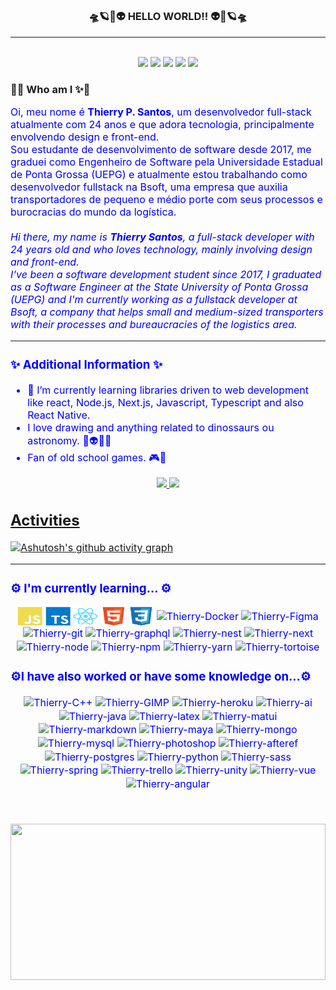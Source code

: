 ## <h3 width="100%" align="center" color="blue">🛸🪐🔭👽 HELLO WORLD!!  👽🔭🪐🛸</h3>
---
<br>
<div align="center"> 
  <a href="https://www.instagram.com/mm_thierry" target="_blank"><img src="https://img.shields.io/badge/-Instagram-%23E4405F?style=for-the-badge&logo=instagram&logoColor=white" target="_blank"></a>
  <a href = "mailto:thierrypitela@hotmail.com"><img src="https://img.shields.io/badge/Microsoft_Outlook-0078D4?style=for-the-badge&logo=microsoft-outlook&logoColor=white" target="_blank"></a>
  <a href="https://www.linkedin.com/in/thierry-pitela-santos-970221188" target="_blank"><img src="https://img.shields.io/badge/-LinkedIn-%230077B5?style=for-the-badge&logo=linkedin&logoColor=white" target="_blank"></a>
  <a href="https://www.facebook.com/thierry.pitela" target="_blank"><img src="https://img.shields.io/badge/facebook-%232E87FB.svg?&style=for-the-badge&logo=facebook&logoColor=white" target="_blank"></a>
  <a href="https://www.behance.net/thierrypitela" target="_blank"><img src="https://img.shields.io/badge/-Behance-blue?style=for-the-badge&logo=behance&logoColor=white" target="_blank"></a> 
</div>

### 🦑✨ Who am I ✨🦑

<font size="3" color="blue">
 Oi, meu nome é <b>Thierry P. Santos</b>, um desenvolvedor full-stack atualmente com 24 anos e que adora tecnologia, principalmente envolvendo design e front-end. <br>
 Sou estudante de desenvolvimento de software desde 2017, me graduei como Engenheiro de Software pela Universidade Estadual de Ponta Grossa (UEPG) e atualmente estou trabalhando como desenvolvedor fullstack na Bsoft, uma empresa que auxilia transportadores de pequeno e médio porte com seus processos e burocracias do mundo da logística.<br>

<br>

<em>
  Hi there, my name is <b>Thierry Santos</b>, a full-stack developer with 24 years old and who loves technology, mainly involving design and front-end.<br> 
  I've been a software development student since 2017, I graduated as a Software Engineer at the State University of Ponta Grossa (UEPG) and I'm currently working as a fullstack developer at Bsoft, a company that helps small and medium-sized transporters with their processes and bureaucracies of the logistics area.<br>
</em>

---

### ✨ Additional Information  ✨

- 🌱 I’m currently learning libraries driven to web development like react, Node.js, Next.js, Javascript, Typescript and also React Native.
- I love drawing and anything related to dinossaurs ou astronomy. 🦖👽🌌🎨
- Fan of old school games. 🎮👾<br>

<div width="100%">
  <div align="center">
    <a href="https://github.com/StealthWorm">                       
    <img height="200em" src="https://github-readme-stats.vercel.app/api?username=StealthWorm&theme=blue-green&include_all_commits=true&count_private=true"/>
    <img height="200em" src="https://github-readme-stats.vercel.app/api/top-langs/?username=StealthWorm&theme=blue-green&layout=compact&langs_count=10"/>
  </div>

## Activities
[![Ashutosh's github activity graph](https://github-readme-activity-graph.vercel.app/graph?username=Stealthworm&bg_color=292929&color=3bc484&line=3dffc5&point=ffffff&area=true&hide_border=true)](https://github.com/ashutosh00710/github-readme-activity-graph)
<br>

---
  
### ⚙️ I'm currently learning... ⚙️

<div style="display: inline_block" align="center">
  <img align="center" alt="Thierry-Js" height="30" width="40" src="https://raw.githubusercontent.com/devicons/devicon/master/icons/javascript/javascript-plain.svg">
  <img align="center" alt="Thierry-Ts" height="30" width="40" src="https://raw.githubusercontent.com/devicons/devicon/master/icons/typescript/typescript-plain.svg">
  <img align="center" alt="Thierry-React" height="30" width="40" src="https://raw.githubusercontent.com/devicons/devicon/master/icons/react/react-original.svg">
  <img align="center" alt="Thierry-HTML" height="30" width="40" src="https://raw.githubusercontent.com/devicons/devicon/master/icons/html5/html5-original.svg">
  <img align="center" alt="Thierry-CSS" height="30" width="40" src="https://raw.githubusercontent.com/devicons/devicon/master/icons/css3/css3-original.svg">
  <img align="center" alt="Thierry-Docker" height="30" width="40" src="https://cdn.jsdelivr.net/gh/devicons/devicon/icons/docker/docker-plain.svg" />
  <img align="center" alt="Thierry-Figma" height="30" width="40" src="https://cdn.jsdelivr.net/gh/devicons/devicon/icons/figma/figma-original.svg" />
  <img align="center" alt="Thierry-git" height="30" width="40" src="https://cdn.jsdelivr.net/gh/devicons/devicon/icons/git/git-original.svg" />
  <img align="center" alt="Thierry-graphql" height="30" width="40" src="https://cdn.jsdelivr.net/gh/devicons/devicon/icons/graphql/graphql-plain.svg" />
  <img align="center" alt="Thierry-nest" height="30" width="40" src="https://cdn.jsdelivr.net/gh/devicons/devicon/icons/nestjs/nestjs-plain.svg" />
  <img align="center" alt="Thierry-next" height="30" width="40" src="https://cdn.jsdelivr.net/gh/devicons/devicon/icons/nextjs/nextjs-line.svg" />
  <img align="center" alt="Thierry-node" height="30" width="40" src="https://cdn.jsdelivr.net/gh/devicons/devicon/icons/nodejs/nodejs-original.svg" />
  <img align="center" alt="Thierry-npm" height="30" width="40" src="https://cdn.jsdelivr.net/gh/devicons/devicon/icons/npm/npm-original-wordmark.svg" />
  <img align="center" alt="Thierry-yarn" height="30" width="40" src="https://cdn.jsdelivr.net/gh/devicons/devicon/icons/yarn/yarn-original.svg" />
  <img align="center" alt="Thierry-tortoise" height="30" width="40" src="https://cdn.jsdelivr.net/gh/devicons/devicon/icons/tortoisegit/tortoisegit-original.svg" />
</div>
	
### ⚙️I have also worked or have some knowledge on...⚙️

<div style="display: inline_block" align="center">
  <img align="center" alt="Thierry-C++" height="30" width="40" src="https://cdn.jsdelivr.net/gh/devicons/devicon/icons/cplusplus/cplusplus-original.svg"/>
  <img align="center" alt="Thierry-GIMP" height="30" width="40" src="https://cdn.jsdelivr.net/gh/devicons/devicon/icons/gimp/gimp-plain.svg" />
  <img align="center" alt="Thierry-heroku" height="30" width="40" src="https://cdn.jsdelivr.net/gh/devicons/devicon/icons/heroku/heroku-plain.svg" />
  <img align="center" alt="Thierry-ai" height="30" width="40" src="https://cdn.jsdelivr.net/gh/devicons/devicon/icons/illustrator/illustrator-plain.svg" />
  <img align="center" alt="Thierry-java" height="30" width="40" src="https://cdn.jsdelivr.net/gh/devicons/devicon/icons/java/java-original.svg" />
  <img align="center" alt="Thierry-latex" height="30" width="40" src="https://cdn.jsdelivr.net/gh/devicons/devicon/icons/latex/latex-original.svg" />
  <img align="center" alt="Thierry-matui" height="30" width="40" src="https://cdn.jsdelivr.net/gh/devicons/devicon/icons/materialui/materialui-original.svg" />
  <img align="center" alt="Thierry-markdown" height="30" width="40" src="https://cdn.jsdelivr.net/gh/devicons/devicon/icons/markdown/markdown-original.svg" />
  <img align="center" alt="Thierry-maya" height="30" width="40" src="https://cdn.jsdelivr.net/gh/devicons/devicon/icons/maya/maya-plain-wordmark.svg" />
  <img align="center" alt="Thierry-mongo" height="30" width="40"  src="https://cdn.jsdelivr.net/gh/devicons/devicon/icons/mongodb/mongodb-plain-wordmark.svg" />
  <img align="center" alt="Thierry-mysql" height="30" width="40" src="https://cdn.jsdelivr.net/gh/devicons/devicon/icons/mysql/mysql-original.svg" />
  <img align="center" alt="Thierry-photoshop" height="30" width="40" src="https://cdn.jsdelivr.net/gh/devicons/devicon/icons/photoshop/photoshop-plain.svg" />
  <img align="center" alt="Thierry-afteref" height="30" width="40"  src="https://cdn.jsdelivr.net/gh/devicons/devicon/icons/aftereffects/aftereffects-original.svg" />  
  <img align="center" alt="Thierry-postgres" height="30" width="40" src="https://cdn.jsdelivr.net/gh/devicons/devicon/icons/postgresql/postgresql-plain-wordmark.svg" />
  <img align="center" alt="Thierry-python" height="30" width="40" src="https://cdn.jsdelivr.net/gh/devicons/devicon/icons/python/python-original.svg" />
  <img align="center" alt="Thierry-sass" height="30" width="40"  src="https://cdn.jsdelivr.net/gh/devicons/devicon/icons/sass/sass-original.svg" />
  <img align="center" alt="Thierry-spring" height="30" width="40" src="https://cdn.jsdelivr.net/gh/devicons/devicon/icons/spring/spring-original.svg" />
  <img align="center" alt="Thierry-trello" height="30" src="https://cdn.jsdelivr.net/gh/devicons/devicon/icons/trello/trello-plain.svg" />
  <img align="center" alt="Thierry-unity" height="30" src="https://cdn.jsdelivr.net/gh/devicons/devicon/icons/unity/unity-original.svg" />
  <img align="center" alt="Thierry-vue" height="30" src="https://cdn.jsdelivr.net/gh/devicons/devicon/icons/vuejs/vuejs-original-wordmark.svg" />
  <img align="center" alt="Thierry-angular" height="30" src="https://cdn.jsdelivr.net/gh/devicons/devicon/icons/angularjs/angularjs-original.svg" />       
</div><br>

##
<img width="100%" height="250px" src="https://66.media.tumblr.com/04222dc0068696db3238bff88c968305/tumblr_inline_n92y7nGykO1s3jnih.gif" />

